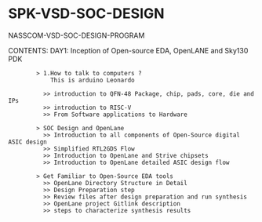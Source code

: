 # SPK-VSD-SOC-DESIGN

NASSCOM-VSD-SOC-DESIGN-PROGRAM

CONTENTS:
  DAY1: Inception of Open-source EDA, OpenLANE and Sky130 PDK
  
            > 1.How to talk to computers ?
                This is arduino Leonardo 
            
              >> introduction to QFN-48 Package, chip, pads, core, die and IPs
              >> introduction to RISC-V
              >> From Software applications to Hardware
              
            > SOC Design and OpenLane
              >> Introduction to all components of Open-Source digital ASIC design 
              >> Simplified RTL2GDS Flow
              >> Introduction to OpenLane and Strive chipsets
              >> Introduction to OpenLane detailed ASIC design flow

            > Get Familiar to Open-Source EDA tools
              >> OpenLane Directory Structure in Detail
              >> Design Preparation step
              >> Review files after design preparation and run synthesis
              >> OpenLane project Gitlink description
              >> steps to characterize synthesis results

  
  
                      
